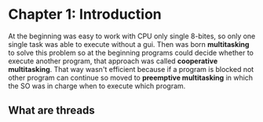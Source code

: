 # Chapter 1: Introduction

At the beginning was easy to work with CPU only single 8-bites, so only one single task was able to execute without a gui. Then was born **multitasking** to solve this problem so at the beginning programs could decide whether to execute another program, that approach was called **cooperative multitasking**. That way wasn't efficient because if a program is blocked not other program can continue so moved to **preemptive multitasking** in which the SO was in charge when to execute which program.

## What are threads 